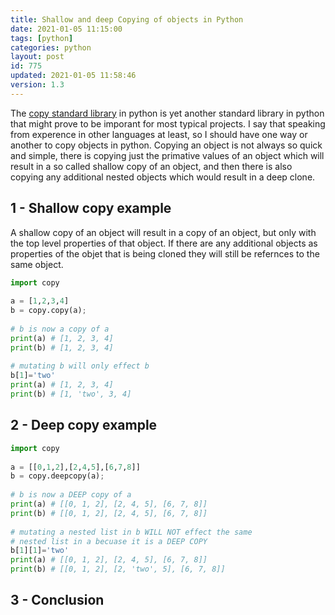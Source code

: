 ```yaml
---
title: Shallow and deep Copying of objects in Python
date: 2021-01-05 11:15:00
tags: [python]
categories: python
layout: post
id: 775
updated: 2021-01-05 11:58:46
version: 1.3
---
```


The [copy standard library](https://docs.python.org/3/library/copy.html) in python is yet another standard library in python that might prove to be imporant for most typical projects. I say that speaking from experence in other languages at least, so I should have one way or another to copy objects in python. Copying an object is not always so quick and simple, there is copying just the primative values of an object which will result in a so called shallow copy of an object, and then there is also copying any additional nested objects which would result in a deep clone.

<!-- more -->

## 1 - Shallow copy example

A shallow copy of an object will result in a copy of an object, but only with the top level properties of that object. If there are any additional objects as properties of the objet that is being cloned they will still be refernces to the same object.

```python
import copy
 
a = [1,2,3,4]
b = copy.copy(a);
 
# b is now a copy of a
print(a) # [1, 2, 3, 4]
print(b) # [1, 2, 3, 4]
 
# mutating b will only effect b
b[1]='two'
print(a) # [1, 2, 3, 4]
print(b) # [1, 'two', 3, 4]
```

## 2 - Deep copy example

```python
import copy
 
a = [[0,1,2],[2,4,5],[6,7,8]]
b = copy.deepcopy(a);
 
# b is now a DEEP copy of a
print(a) # [[0, 1, 2], [2, 4, 5], [6, 7, 8]]
print(b) # [[0, 1, 2], [2, 4, 5], [6, 7, 8]]
 
# mutating a nested list in b WILL NOT effect the same
# nested list in a becuase it is a DEEP COPY
b[1][1]='two'
print(a) # [[0, 1, 2], [2, 4, 5], [6, 7, 8]]
print(b) # [[0, 1, 2], [2, 'two', 5], [6, 7, 8]]
```

## 3 - Conclusion


